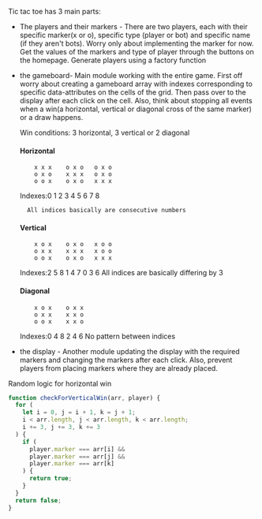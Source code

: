 Tic tac toe has 3 main parts:

- The players and their markers - There are two players, each with their specific marker(x or o), specific type (player or bot) and specific name (if they aren't bots). Worry only about implementing the marker for now. Get the values of the markers and type of player through the buttons on the homepage. Generate players using a factory function

- the gameboard- Main module working with the entire game. First off worry about creating a gameboard array with indexes corresponding to specific data-attributes on the cells of the grid. Then pass over to the display after each click on the cell.
  Also, think about stopping all events when a win(a horizontal, vertical or diagonal cross of the same marker) or a draw happens.

  Win conditions: 3 horizontal, 3 vertical or 2 diagonal

  #### Horizontal

          x x x    o x o   o x o
          o x o    x x x   o x o
          o o x    o x o   x x x

  Indexes:0 1 2 3 4 5 6 7 8

        All indices basically are consecutive numbers

  #### Vertical

          x o x    o x o   x o o
          o x x    x x x   x o o
          o o x    o x o   x x x

  Indexes:2 5 8 1 4 7 0 3 6
  All indices are basically differing by 3

  #### Diagonal

          x o x    o x x
          o x x    x x o
          o o x    x x o

  Indexes:0 4 8 2 4 6
  No pattern between indices

- the display - Another module updating the display with the required markers and changing the markers after each click. Also, prevent players from placing markers where they are already placed.

Random logic for horizontal win

```js
function checkForVerticalWin(arr, player) {
  for (
    let i = 0, j = i + 1, k = j + 1;
    i < arr.length, j < arr.length, k < arr.length;
    i += 3, j += 3, k += 3
  ) {
    if (
      player.marker === arr[i] &&
      player.marker === arr[j] &&
      player.marker === arr[k]
    ) {
      return true;
    }
  }
  return false;
}
```
